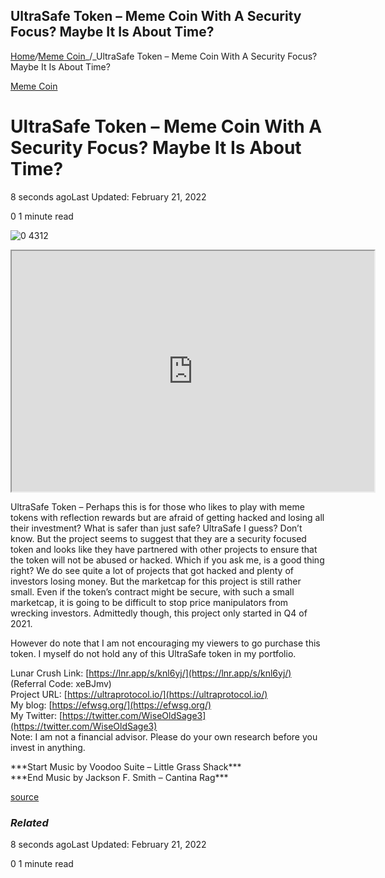 ## UltraSafe Token – Meme Coin With A Security Focus? Maybe It Is About Time?

[Home](https://coinmarketdo.com/)_/_[Meme Coin](https://coinmarketdo.com/meme-coin/)_/_UltraSafe Token – Meme Coin With A Security Focus? Maybe It Is About Time?

[Meme Coin](https://coinmarketdo.com/meme-coin/)

UltraSafe Token – Meme Coin With A Security Focus? Maybe It Is About Time?
==========================================================================

8 seconds agoLast Updated: February 21, 2022

0 1 minute read

![0 4312](https://cdn.hashnode.com/res/hashnode/image/upload/v1645419290227/81067d7zn.jpeg)

<iframe width="580" height="385" src="https://www.youtube.com/embed/QEGyb7JjCDU?rel=0&amp;cc_load_policy=1&amp;hl=en&amp;modestbranding=1"></iframe>  
  
UltraSafe Token – Perhaps this is for those who likes to play with meme tokens with reflection rewards but are afraid of getting hacked and losing all their investment? What is safer than just safe? UltraSafe I guess? Don’t know. But the project seems to suggest that they are a security focused token and looks like they have partnered with other projects to ensure that the token will not be abused or hacked. Which if you ask me, is a good thing right? We do see quite a lot of projects that got hacked and plenty of investors losing money. But the marketcap for this project is still rather small. Even if the token’s contract might be secure, with such a small marketcap, it is going to be difficult to stop price manipulators from wrecking investors. Admittedly though, this project only started in Q4 of 2021.

However do note that I am not encouraging my viewers to go purchase this token. I myself do not hold any of this UltraSafe token in my portfolio.

Lunar Crush Link: [https://lnr.app/s/knl6yj/](https://lnr.app/s/knl6yj/) (Referral Code: xeBJmv)  
Project URL: [https://ultraprotocol.io/](https://ultraprotocol.io/)  
My blog: [https://efwsg.org/](https://efwsg.org/)  
My Twitter: [https://twitter.com/WiseOldSage3](https://twitter.com/WiseOldSage3)  
Note: I am not a financial advisor. Please do your own research before you invest in anything.

\*\*\*Start Music by Voodoo Suite – Little Grass Shack\*\*\*  
\*\*\*End Music by Jackson F. Smith – Cantina Rag\*\*\*  
  
[source](https://www.youtube.com/watch?v=QEGyb7JjCDU)

### _Related_

8 seconds agoLast Updated: February 21, 2022

0 1 minute read